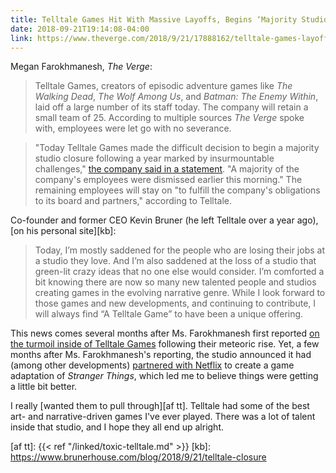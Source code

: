 ```yaml
---
title: Telltale Games Hit With Massive Layoffs, Begins ‘Majority Studio Closure’
date: 2018-09-21T19:14:08-04:00
link: https://www.theverge.com/2018/9/21/17888162/telltale-games-layoffs-the-walking-dead
---
```


Megan Farokhmanesh, *The Verge*: 

> Telltale Games, creators of episodic adventure games like *The Walking Dead*, *The Wolf Among Us*, and *Batman: The Enemy Within*, laid off a large number of its staff today. The company will retain a small team of 25. According to multiple sources *The Verge* spoke with, employees were let go with no severance.

> "Today Telltale Games made the difficult decision to begin a majority studio closure following a year marked by insurmountable challenges," [the company said in a statement](https://twitter.com/telltalegames/status/1043252010999410689). "A majority of the company's employees were dismissed earlier this morning." The remaining employees will stay on "to fulfill the company's obligations to its board and partners," according to Telltale.

Co-founder and former CEO Kevin Bruner (he left Telltale over a year ago), [on his personal site][kb]: 

> Today, I’m mostly saddened for the people who are losing their jobs at a studio they love. And I’m also saddened at the loss of a studio that green-lit crazy ideas that no one else would consider. I’m comforted a bit knowing there are now so many new talented people and studios creating games in the evolving narrative genre. While I look forward to those games and new developments, and continuing to contribute, I will always find “A Telltale Game” to have been a unique offering.

This news comes several months after Ms. Farokhmanesh first reported [on the turmoil inside of Telltale Games][verge tt] following their meteoric rise. Yet, a few months after Ms. Farokhmanesh's reporting, the studio announced it had (among other developments) [partnered with Netflix][tt st] to create a game adaptation of *Stranger Things*, which led me to believe things were getting a little bit better. 

I really [wanted them to pull through][af tt]. Telltale had some of the best art- and narrative-driven games I've ever played. There was a lot of talent inside that studio, and I hope they all end up alright.  


[verge tt]: https://www.theverge.com/2018/3/20/17130056/telltale-games-developer-layoffs-toxic-video-game-industry
[tt st]: https://www.polygon.com/tv/2018/6/13/17460834/netflix-telltale-minecraft-story-mode-stranger-things-game
[af tt]: {{< ref "/linked/toxic-telltale.md" >}}
[kb]: https://www.brunerhouse.com/blog/2018/9/21/telltale-closure